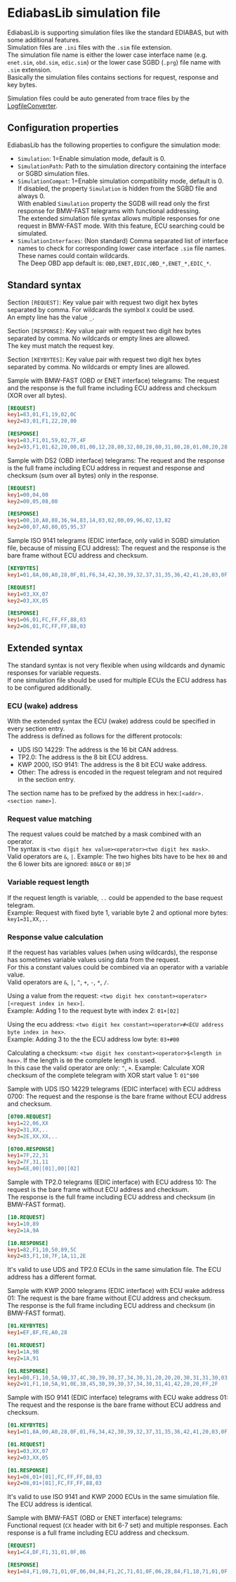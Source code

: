 # EdiabasLib simulation file
EdiabasLib is supporting simulation files like the standard EDIABAS, but with some additional features.  
Simulation files are `.ini` files with the `.sim` file extension.  
The simulation file name is either the lower case interface name (e.g. `enet.sim`, `obd.sim`, `edic.sim`) or the lower case SGBD (`.prg`) file name with `.sim` extension.  
Basically the simulation files contains sections for request, response and key bytes.

Simulation files could be auto generated from trace files by the [LogfileConverter](LogfileConverter_parameters.md).

## Configuration properties
EdiabasLib has the following properties to configure the simulation mode:
* `Simulation`: 1=Enable simulation mode, default is 0.
* `SimulationPath`: Path to the simulation directory containing the interface or SGBD simulation files.
* `SimulationCompat`: 1=Enable simulation compatibility mode, default is 0. If disabled, the property `Simulation` is hidden from the SGBD file and always 0.  
With enabled `Simulation` property the SGDB will read only the first response for BMW-FAST telegrams with functional addressing.  
The extended simulation file syntax allows multiple responses for one request in BMW-FAST mode. With this feature, ECU searching could be simulated.
* `SimulationInterfaces`: (Non standard) Comma separated list of interface names to check for corresponding lower case interface `.sim` file names. These names could contain wildcards.  
The Deep OBD app default is: `OBD,ENET,EDIC,OBD_*,ENET_*,EDIC_*`.

## Standard syntax
Section `[REQUEST]`:
Key value pair with request two digit hex bytes separated by comma. For wildcards the symbol `X` could be used.  
An empty line has the value `_`.

Section `[RESPONSE]`:
Key value pair with request two digit hex bytes separated by comma. No wildcards or empty lines are allowed.  
The key must match the request key.

Section `[KEYBYTES]`:
Key value pair with request two digit hex bytes separated by comma. No wildcards or empty lines are allowed.

Sample with BMW-FAST (OBD or ENET interface) telegrams:
The request and the response is the full frame including ECU address and checksum (XOR over all bytes).
```ini
[REQUEST]
key1=83,01,F1,19,02,0C
key2=83,01,F1,22,20,00

[RESPONSE]
key1=83,F1,01,59,02,7F,4F
key2=93,F1,01,62,20,00,01,00,12,28,80,32,80,28,80,31,80,28,01,00,20,28,3E
```

Sample with DS2 (OBD interface) telegrams:
The request and the response is the full frame including ECU address in request and response and checksum (sum over all bytes) only in the response.
```ini
[REQUEST]
key1=00,04,00
key2=00,05,08,00

[RESPONSE]
key1=00,10,A0,88,36,94,83,14,03,02,00,09,96,02,13,82
key2=00,07,A0,00,05,95,37
```

Sample ISO 9141 telegrams (EDIC interface, only valid in SGBD simulation file, because of missing ECU address):
The request and the response is the bare frame without ECU address and checksum.
```ini
[KEYBYTES]
key1=01,8A,00,A0,28,0F,01,F6,34,42,30,39,32,37,31,35,36,42,41,20,03,0F,03,F6,41,47,35,20,30,31,4C,20,34,2E,32,6C,03,0F,05,F6,35,56,20,20,52,64,57,20,31,32,31,34,03,08,07,F6,00,00,02,09,15,03,03,09,09,03

[REQUEST]
key1=03,XX,07
key2=03,XX,05

[RESPONSE]
key1=06,01,FC,FF,FF,88,03
key2=06,01,FC,FF,FF,88,03
```

## Extended syntax
The standard syntax is not very flexible when using wildcards and dynamic responses for variable requests.  
If one simulation file should be used for multiple ECUs the ECU address has to be configured additionally.  

### ECU (wake) address
With the extended syntax the ECU (wake) address could be specified in every section entry.  
The address is defined as follows for the different protocols:
* UDS ISO 14229: The address is the 16 bit CAN address.
* TP2.0: The address is the 8 bit ECU address.
* KWP 2000, ISO 9141: The address is the 8 bit ECU wake address.
* Other: The adress is encoded in the request telegram and not required in the section entry.  

The section name has to be prefixed by the address in hex:`[<addr>.<section name>]`.  

### Request value matching
The request values could be matched by a mask combined with an operator.  
The syntax is `<two digit hex value><operator><two digit hex mask>`.  
Valid operators are `&`, `|`.
Example: The two highes bits have to be hex `80` and the 6 lower bits are ignored: `80&C0` or `80|3F`

### Variable request length
If the request length is variable, `..` could be appended to the base request telegram.  
Example: Request with fixed byte 1, variable byte 2 and optional more bytes: `key1=31,XX,..`

### Response value calculation
If the request has variables values (when using wildcards), the response has sometimes variable values using data from the request.  
For this a constant values could be combined via an operator with a variable value.  
Valid operators are `&`, `|`, `^`, `+`, `-`, `*`, `/`.

Using a value from the request: `<two digit hex constant><operator>[<request index in hex>]`.  
Example: Adding 1 to the request byte with index 2: `01+[02]`

Using the ecu address: `<two digit hex constant><operator>#<ECU address byte index in hex>`.  
Example: Adding 3 to the the ECU address low byte: `03+#00`

Calculating a checksum: `<two digit hex constant><operator>$<length in hex>`. If the length is `00` the complete length is used.  
In this case the valid operator are only: `^`, `+`.
Example: Calculate XOR checksum of the complete telegram with XOR start value 1: `01^$00`

Sample with UDS ISO 14229 telegrams (EDIC interface) with ECU address 0700:
The request and the response is the bare frame without ECU address and checksum.
```ini
[0700.REQUEST]
key1=22,06,XX
key2=31,XX,..
key3=2E,XX,XX,..

[0700.RESPONSE]
key1=7F,22,31
key2=7F,31,11
key3=6E,00|[01],00|[02]
```

Sample with TP2.0 telegrams (EDIC interface) with ECU address 10:
The request is the bare frame without ECU address and checksum.  
The response is the full frame including ECU address and checksum (in BMW-FAST format).
```ini
[10.REQUEST]
key1=10,89
key2=1A,9A

[10.RESPONSE]
key1=82,F1,10,50,89,5C
key2=83,F1,10,7F,1A,11,2E
```

It's valid to use UDS and TP2.0 ECUs in the same simulation file. The ECU address has a different format.

Sample with KWP 2000 telegrams (EDIC interface) with ECU wake address 01:
The request is the bare frame without ECU address and checksum.  
The response is the full frame including ECU address and checksum (in BMW-FAST format).
```ini
[01.KEYBYTES]
key1=EF,8F,FE,A0,28

[01.REQUEST]
key1=1A,9B
key2=1A,91

[01.RESPONSE]
key1=B0,F1,10,5A,9B,37,4C,30,39,30,37,34,30,31,20,20,20,30,31,31,30,03,00,2E,03,00,00,00,00,18,B5,33,2E,30,4C,20,56,36,54,44,49,20,20,47,30,30,30,41,47,20,20,FA
key2=91,F1,10,5A,91,0E,38,45,30,39,30,37,34,30,31,41,42,20,20,FF,2F
```

Sample with ISO 9141 (EDIC interface) telegrams with ECU wake address 01:
The request and the response is the bare frame without ECU address and checksum.
```ini
[01.KEYBYTES]
key1=01,8A,00,A0,28,0F,01,F6,34,42,30,39,32,37,31,35,36,42,41,20,03,0F,03,F6,41,47,35,20,30,31,4C,20,34,2E,32,6C,03,0F,05,F6,35,56,20,20,52,64,57,20,31,32,31,34,03,08,07,F6,00,00,02,09,15,03,03,09,09,03

[01.REQUEST]
key1=03,XX,07
key2=03,XX,05

[01.RESPONSE]
key1=06,01+[01],FC,FF,FF,88,03
key2=06,01+[01],FC,FF,FF,88,03
```

It's valid to use ISO 9141 and KWP 2000 ECUs in the same simulation file. The ECU address is identical.

Sample with BMW-FAST (OBD or ENET interface) telegrams:  
Functional request (`CX` header with bit 6-7 set) and multiple responses. Each response is a full frame including ECU address and checksum.
```ini
[REQUEST]
key1=C4,DF,F1,31,01,0F,06

[RESPONSE]
key1=84,F1,08,71,01,0F,06,04,84,F1,2C,71,01,0F,06,28,84,F1,18,71,01,0F,06,14,84,F1,0B,71,01,0F,06,07,84,F1,5E,71,01,0F,06,5A,84,F1,61,71,01,0F,06,5D,84,F1,30,71,01,0F,06,2C,84,F1,63,71,01,0F,06,5F,84,F1,56,71,01,0F,06,52,84,F1,0D,71,01,0F,06,09,84,F1,43,71,01,0F,06,3F,84,F1,44,71,01,0F,06,40,84,F1,10,71,01,0F,06,0C,84,F1,67,71,01,0F,06,63,84,F1,40,71,01,0F,06,3C,84,F1,5D,71,01,0F,06,59,84,F1,76,71,01,0F,06,72,84,F1,78,71,01,0F,06,74,84,F1,01,71,01,0F,06,FD,84,F1,60,71,01,0F,06,5C,84,F1,21,71,01,0F,06,1D,84,F1,29,71,01,0F,06,25,84,F1,22,71,01,0F,06,1E
```
